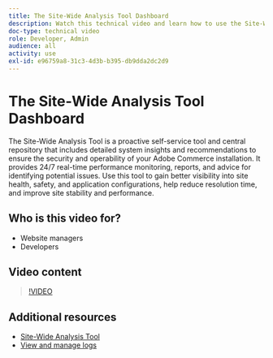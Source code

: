 ```yaml
---
title: The Site-Wide Analysis Tool Dashboard
description: Watch this technical video and learn how to use the Site-Wide Analysis Tool dashboard to access detailed system insights and recommendations to ensure the security and operability of your Adobe Commerce installation.
doc-type: technical video
role: Developer, Admin
audience: all
activity: use
exl-id: e96759a8-31c3-4d3b-b395-db9dda2dc2d9
---
```

# The Site-Wide Analysis Tool Dashboard

The Site-Wide Analysis Tool is a proactive self-service tool and central repository that includes detailed system insights and recommendations to ensure the security and operability of your Adobe Commerce installation. It provides 24/7 real-time performance monitoring, reports, and advice for identifying potential issues. Use this tool to gain better visibility into site health, safety, and application configurations, help reduce resolution time, and improve site stability and performance.

## Who is this video for?

- Website managers
- Developers

## Video content

>[!VIDEO](https://video.tv.adobe.com/v/344001?quality=12&learn=on)

## Additional resources

- [Site-Wide Analysis Tool](https://experienceleague.adobe.com/docs/commerce-operations/tools/site-wide-analysis-tool/intro.html)
- [View and manage logs](https://experienceleague.adobe.com/docs/commerce-cloud-service/user-guide/develop/test/log-locations.html)
